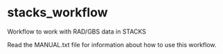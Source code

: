 stacks_workflow
===============

Workflow to work with RAD/GBS data in STACKS

Read the MANUAL.txt file for information about how to use this workflow.
